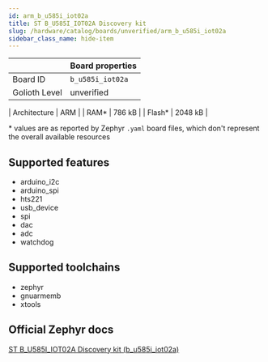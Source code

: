 ```yaml
---
id: arm_b_u585i_iot02a
title: ST B_U585I_IOT02A Discovery kit
slug: /hardware/catalog/boards/unverified/arm_b_u585i_iot02a
sidebar_class_name: hide-item
---
```


[//]: # (This is an auto-generated file, do not edit! Changes to it will be lost upon re-generation)



|                | Board properties     |
| -------------  | -------------------- |
| Board ID       | `b_u585i_iot02a` |
| Golioth Level  | unverified       |

| Architecture   | ARM |
| RAM*           | 786 kB |
| Flash*         | 2048 kB |

\* values are as reported by Zephyr `.yaml` board files, which don't represent the overall available resources



## Supported features

* arduino_i2c
* arduino_spi
* hts221
* usb_device
* spi
* dac
* adc
* watchdog

## Supported toolchains

* zephyr
* gnuarmemb
* xtools

## Official Zephyr docs

[ST B_U585I_IOT02A Discovery kit (b_u585i_iot02a)](https://docs.zephyrproject.org/latest/boards/arm/b_u585i_iot02a/doc/index.html)
